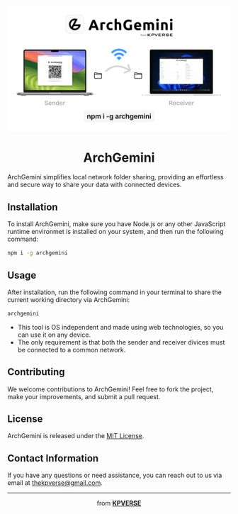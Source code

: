 ![](./front-end/public/archgemini-og.jpg)

<h1 align="center">ArchGemini</h1>

ArchGemini simplifies local network folder sharing, providing an effortless and secure way to share your data with connected devices.

## Installation

To install ArchGemini, make sure you have Node.js or any other JavaScript runtime environmet is installed on your system, and then run the following command:

```bash
npm i -g archgemini
```

## Usage

After installation, run the following command in your terminal to share the current working directory via ArchGemini:

```bash
archgemini
```

-   This tool is OS independent and made using web technologies, so you can use it on any device.
-   The only requirement is that both the sender and receiver divices must be connected to a common network.

## Contributing

We welcome contributions to ArchGemini! Feel free to fork the project, make your improvements, and submit a pull request.

## License

ArchGemini is released under the [MIT License](./LICENSE).

## Contact Information

If you have any questions or need assistance, you can reach out to us via email at [thekpverse@gmail.com](mailto:thekpverse@gmail.com).

---

<div align="center">from <strong><a href="https://kpverse.in">KPVERSE</a></strong></div>
